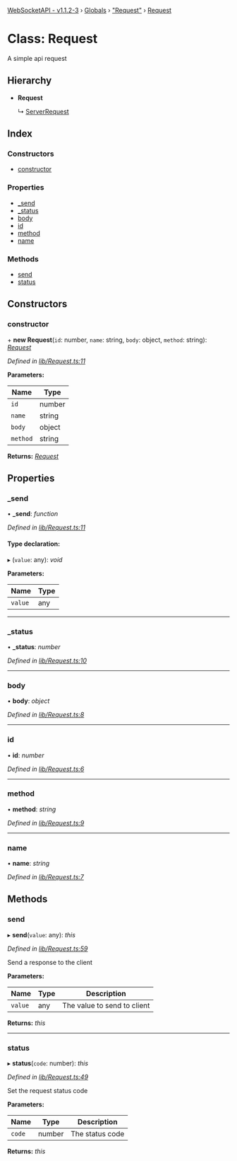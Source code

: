 [WebSocketAPI - v1.1.2-3](../README.md) › [Globals](../globals.md) › ["Request"](../modules/_request_.md) › [Request](_request_.request.md)

# Class: Request

A simple api request

## Hierarchy

* **Request**

  ↳ [ServerRequest](_serverrequest_.serverrequest.md)

## Index

### Constructors

* [constructor](_request_.request.md#constructor)

### Properties

* [_send](_request_.request.md#_send)
* [_status](_request_.request.md#_status)
* [body](_request_.request.md#body)
* [id](_request_.request.md#id)
* [method](_request_.request.md#method)
* [name](_request_.request.md#name)

### Methods

* [send](_request_.request.md#send)
* [status](_request_.request.md#status)

## Constructors

###  constructor

\+ **new Request**(`id`: number, `name`: string, `body`: object, `method`: string): *[Request](_request_.request.md)*

*Defined in [lib/Request.ts:11](https://github.com/wallsmetalroofing/WebSocketAPI/blob/dd2bbc9/lib/Request.ts#L11)*

**Parameters:**

Name | Type |
------ | ------ |
`id` | number |
`name` | string |
`body` | object |
`method` | string |

**Returns:** *[Request](_request_.request.md)*

## Properties

###  _send

• **_send**: *function*

*Defined in [lib/Request.ts:11](https://github.com/wallsmetalroofing/WebSocketAPI/blob/dd2bbc9/lib/Request.ts#L11)*

#### Type declaration:

▸ (`value`: any): *void*

**Parameters:**

Name | Type |
------ | ------ |
`value` | any |

___

###  _status

• **_status**: *number*

*Defined in [lib/Request.ts:10](https://github.com/wallsmetalroofing/WebSocketAPI/blob/dd2bbc9/lib/Request.ts#L10)*

___

###  body

• **body**: *object*

*Defined in [lib/Request.ts:8](https://github.com/wallsmetalroofing/WebSocketAPI/blob/dd2bbc9/lib/Request.ts#L8)*

___

###  id

• **id**: *number*

*Defined in [lib/Request.ts:6](https://github.com/wallsmetalroofing/WebSocketAPI/blob/dd2bbc9/lib/Request.ts#L6)*

___

###  method

• **method**: *string*

*Defined in [lib/Request.ts:9](https://github.com/wallsmetalroofing/WebSocketAPI/blob/dd2bbc9/lib/Request.ts#L9)*

___

###  name

• **name**: *string*

*Defined in [lib/Request.ts:7](https://github.com/wallsmetalroofing/WebSocketAPI/blob/dd2bbc9/lib/Request.ts#L7)*

## Methods

###  send

▸ **send**(`value`: any): *this*

*Defined in [lib/Request.ts:59](https://github.com/wallsmetalroofing/WebSocketAPI/blob/dd2bbc9/lib/Request.ts#L59)*

Send a response to the client

**Parameters:**

Name | Type | Description |
------ | ------ | ------ |
`value` | any | The value to send to client  |

**Returns:** *this*

___

###  status

▸ **status**(`code`: number): *this*

*Defined in [lib/Request.ts:49](https://github.com/wallsmetalroofing/WebSocketAPI/blob/dd2bbc9/lib/Request.ts#L49)*

Set the request status code

**Parameters:**

Name | Type | Description |
------ | ------ | ------ |
`code` | number | The status code  |

**Returns:** *this*
